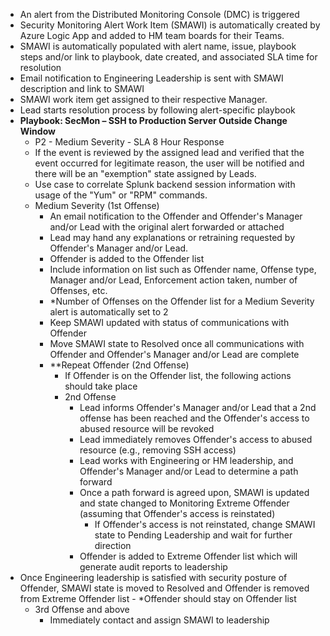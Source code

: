 - An alert from the Distributed Monitoring Console (DMC) is triggered
- Security Monitoring Alert Work Item (SMAWI) is automatically created by Azure Logic App and added to  HM team boards for their Teams.
- SMAWI is automatically populated with alert name, issue, playbook steps and/or link to playbook, date created, and associated SLA time for resolution
- Email notification to Engineering Leadership is sent with SMAWI description and link to SMAWI
- SMAWI work item get assigned to their respective Manager.
- Lead starts resolution process by following alert-specific playbook
- **Playbook: SecMon – SSH to Production Server Outside Change Window**
  - P2 - Medium Severity - SLA 8 Hour Response 
  - If the event is reviewed by the assigned lead and verified that the event occurred for legitimate reason, the user will be notified and there will be an &quot;exemption&quot; state assigned by Leads.
  - Use case to correlate Splunk backend session information with usage of the &quot;Yum&quot; or &quot;RPM&quot; commands.
  - Medium Severity (1st Offense)
    - An email notification to the Offender and Offender&#39;s Manager and/or Lead with the original alert forwarded or attached
    - Lead may hand any explanations or retraining requested by Offender&#39;s Manager and/or Lead.
    - Offender is added to the Offender list
     - Include information on list such as Offender name, Offense type, Manager and/or Lead, Enforcement action taken, number of Offenses, etc.
      - \*Number of Offenses on the Offender list for a Medium Severity alert is automatically set to 2
    - Keep SMAWI updated with status of communications with Offender
    - Move SMAWI state to Resolved once all communications with Offender and Offender&#39;s Manager and/or Lead are complete
    - \*\*Repeat Offender (2nd Offense)
      - If Offender is on the Offender list, the following actions should take place
      - 2nd Offense
        - Lead informs Offender&#39;s Manager and/or Lead that a 2nd offense has been reached and the Offender&#39;s access to abused resource will be revoked
        - Lead immediately removes Offender&#39;s access to abused resource (e.g., removing SSH access)
        - Lead works with Engineering or HM leadership, and Offender&#39;s Manager and/or Lead to determine a path forward
        - Once a path forward is agreed upon, SMAWI is updated and state changed to Monitoring Extreme Offender (assuming that Offender&#39;s access is reinstated)
          - If Offender&#39;s access is not reinstated, change SMAWI state to Pending Leadership and wait for further direction
        - Offender is added to Extreme Offender list which will generate audit reports to leadership
 - Once Engineering leadership is satisfied with security posture of Offender, SMAWI state is moved to Resolved and Offender is removed from Extreme Offender list
          - \*Offender should stay on Offender list
      - 3rd Offense and above
        - Immediately contact and assign SMAWI to leadership